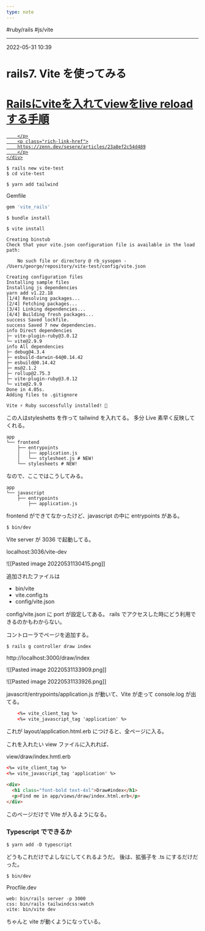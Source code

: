 ```yaml
---
type: note
---
```


#ruby/rails #js/vite 

---
2022-05-31  10:39

# rails7. Vite を使ってみる

<div class="rich-link-card-container"><a class="rich-link-card" href="https://zenn.dev/sesere/articles/23a8ef2c54d489" target="_blank">
	<div class="rich-link-image-container">
		<div class="rich-link-image" style="background-image: url('https://res.cloudinary.com/zenn/image/upload/s--Ga7thB_m--/co_rgb:222%2Cg_south_west%2Cl_text:notosansjp-medium.otf_37_bold:sesere%2Cx_203%2Cy_98/c_fit%2Cco_rgb:222%2Cg_north_west%2Cl_text:notosansjp-medium.otf_70_bold:Rails%25E3%2581%25ABvite%25E3%2582%2592%25E5%2585%25A5%25E3%2582%258C%25E3%2581%25A6view%25E3%2582%2592live%2520reload%25E3%2581%2599%25E3%2582%258B%25E6%2589%258B%25E9%25A0%2586%2Cw_1010%2Cx_90%2Cy_100/g_south_west%2Ch_90%2Cl_fetch:aHR0cHM6Ly9yZXMuY2xvdWRpbmFyeS5jb20vemVubi9pbWFnZS9mZXRjaC9zLS16SEJtWTY2Sy0tL2NfbGltaXQlMkNmX2F1dG8lMkNmbF9wcm9ncmVzc2l2ZSUyQ3FfYXV0byUyQ3dfNzAvaHR0cHM6Ly9zdG9yYWdlLmdvb2dsZWFwaXMuY29tL3plbm4tdXNlci11cGxvYWQvYXZhdGFyLzg4NjY3ZDcwMjMuanBlZw==%2Cr_max%2Cw_90%2Cx_87%2Cy_72/v1627274783/default/og-base_z4sxah.png')">
	</div>
	</div>
	<div class="rich-link-card-text">
		<h1 class="rich-link-card-title">Railsにviteを入れてviewをlive reloadする手順</h1>
		<p class="rich-link-card-description">
		
		</p>
		<p class="rich-link-href">
		https://zenn.dev/sesere/articles/23a8ef2c54d489
		</p>
	</div>
</a></div>




```shell
$ rails new vite-test
$ cd vite-test

$ yarn add tailwind
```

Gemfile

```ruby
gem 'vite_rails'
```

```shell
$ bundle install

$ vite install

Creating binstub
Check that your vite.json configuration file is available in the load path:

	No such file or directory @ rb_sysopen - /Users/george/repository/vite-test/config/vite.json

Creating configuration files
Installing sample files
Installing js dependencies
yarn add v1.22.18
[1/4] Resolving packages...
[2/4] Fetching packages...
[3/4] Linking dependencies...
[4/4] Building fresh packages...
success Saved lockfile.
success Saved 7 new dependencies.
info Direct dependencies
├─ vite-plugin-ruby@3.0.12
└─ vite@2.9.9
info All dependencies
├─ debug@4.3.4
├─ esbuild-darwin-64@0.14.42
├─ esbuild@0.14.42
├─ ms@2.1.2
├─ rollup@2.75.3
├─ vite-plugin-ruby@3.0.12
└─ vite@2.9.9
Done in 4.05s.
Adding files to .gitignore

Vite ⚡️ Ruby successfully installed! 🎉
```


この人はstyleshetts を作って tailwind を入れてる。
多分 Live  素早く反映してくれる。

```
app
└── frontend
    ├── entrypoints
    │   ├── application.js
    │   └── stylesheet.js # NEW!
    └── stylesheets # NEW!

```

 なので、ここではこうしてみる。

```
app
└── javascript
    ├── entrypoints
        ├── application.js

```

frontend ができてなかったけど、javascript の中に entrypoints がある。

```shell
$ bin/dev
```

Vite server が 3036 で起動してる。

localhost:3036/vite-dev

![[Pasted image 20220531130415.png]]

追加されたファイルは
- bin/vite
- vite.config.ts
- config/vite.json

config/vite.json に port が設定してある。
rails でアクセスした時にどう利用できるのかもわからない。


コントローラでページを追加する。

```shell
$ rails g controller draw index
```

http://localhost:3000/draw/index

![[Pasted image 20220531133909.png]]

![[Pasted image 20220531133926.png]]

javascrit/entrypoints/application.js が動いて、Vite が走って console.log が出てる。

```html
    <%= vite_client_tag %>
    <%= vite_javascript_tag 'application' %>
```

これが layout/application.html.erb につけると、全ページに入る。

これを入れたい view ファイルに入れれば、

view/draw/index.hmtl.erb

```html
<%= vite_client_tag %>
<%= vite_javascript_tag 'application' %>

<div>
  <h1 class="font-bold text-4xl">Draw#index</h1>
  <p>Find me in app/views/draw/index.html.erb</p>
</div>
```

このページだけで Vite が入るようになる。

### Typescript でできるか

```shell
$ yarn add -D typescript
```

どうもこれだけでよしなにしてくれるようだ。
後は、拡張子を .ts にするだけだった。

```shell
$ bin/dev
```

Procfile.dev

```
web: bin/rails server -p 3000
css: bin/rails tailwindcss:watch
vite: bin/vite dev
```

ちゃんと vite が動くようになっている。



